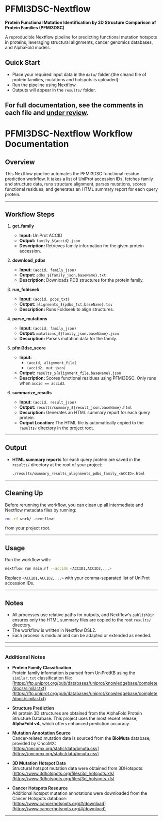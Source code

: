 # PFMI3DSC-Nextflow

**Protein Functional Mutation Identification by 3D Structure Comparison of Protein Families (PFMI3DSC)**

A reproducible Nextflow pipeline for predicting functional mutation hotspots in proteins, leveraging structural alignments, cancer genomics databases, and AlphaFold models.

## Quick Start

- Place your required input data in the `data/` folder.{the cleand file of protein families, mutations and hotspots is uploaded}
- Run the pipeline using Nextflow.
- Outputs will appear in the `results/` folder.

## For full documentation, see the comments in each file and [under review](#).

# PFMI3DSC-Nextflow Workflow Documentation

## Overview

This Nextflow pipeline automates the PFMI3DSC functional residue prediction workflow. It takes a list of UniProt accession IDs, fetches family and structure data, runs structure alignment, parses mutations, scores functional residues, and generates an HTML summary report for each query protein.

---

## Workflow Steps

1. **get_family**  
   - **Input:** UniProt ACCID  
   - **Output:** `family_${accid}.json`  
   - **Description:** Retrieves family information for the given protein accession.

2. **download_pdbs**  
   - **Input:** `(accid, family_json)`  
   - **Output:** `pdbs_${family_json.baseName}.txt`  
   - **Description:** Downloads PDB structures for the protein family.

3. **run_foldseek**  
   - **Input:** `(accid, pdbs_txt)`  
   - **Output:** `alignments_${pdbs_txt.baseName}.tsv`  
   - **Description:** Runs Foldseek to align structures.

4. **parse_mutations**  
   - **Input:** `(accid, family_json)`  
   - **Output:** `mutations_${family_json.baseName}.json`  
   - **Description:** Parses mutation data for the family.

5. **pfmi3dsc_score**  
   - **Input:**  
     - `(accid, alignment_file)`  
     - `(accid2, mut_json)`  
   - **Output:** `results_${alignment_file.baseName}.json`  
   - **Description:** Scores functional residues using PFMI3DSC. Only runs when `accid == accid2`.

6. **summarize_results**  
   - **Input:** `(accid, result_json)`  
   - **Output:** `results/summary_${result_json.baseName}.html`  
   - **Description:** Generates an HTML summary report for each query protein.  
   - **Output Location:** The HTML file is automatically copied to the `results/` directory in the project root.

---

## Output

- **HTML summary reports** for each query protein are saved in the `results/` directory at the root of your project:
  ```
  ./results/summary_results_alignments_pdbs_family_<ACCID>.html
  ```

---

## Cleaning Up

Before rerunning the workflow, you can clean up all intermediate and Nextflow metadata files by running:
```bash
rm -rf work/ .nextflow*
```
from your project root.

---

## Usage

Run the workflow with:
```bash
nextflow run main.nf --accids <ACCID1,ACCID2,...>
```
Replace `<ACCID1,ACCID2,...>` with your comma-separated list of UniProt accession IDs.

---

## Notes

- All processes use relative paths for outputs, and Nextflow's `publishDir` ensures only the HTML summary files are copied to the root `results/` directory.
- The workflow is written in Nextflow DSL2.
- Each process is modular and can be adapted or extended as needed.

---

---

### Additional Notes

- **Protein Family Classification**  
  Protein family information is parsed from UniProtKB using the `similar.txt` classification file:  
  [https://ftp.uniprot.org/pub/databases/uniprot/knowledgebase/complete/docs/similar.txt](https://ftp.uniprot.org/pub/databases/uniprot/knowledgebase/complete/docs/similar.txt)

- **Structure Prediction**  
  All protein 3D structures are obtained from the AlphaFold Protein Structure Database. This project uses the most recent release, **AlphaFold v4**, which offers enhanced prediction accuracy.

- **Mutation Annotation Source**  
  Cancer-related mutation data is sourced from the **BioMuta** database, provided by OncoMX:  
  [https://oncomx.org/static/data/bmuta.csv](https://oncomx.org/static/data/bmuta.csv)

- **3D Mutation Hotspot Data**  
  Structural hotspot mutation data were obtained from 3DHotspots:  
  [https://www.3dhotspots.org/files/3d_hotspots.xls](https://www.3dhotspots.org/files/3d_hotspots.xls)

- **Cancer Hotspots Resource**  
  Additional hotspot mutation annotations were downloaded from the Cancer Hotspots database:  
  [https://www.cancerhotspots.org/#/download](https://www.cancerhotspots.org/#/download)

---
